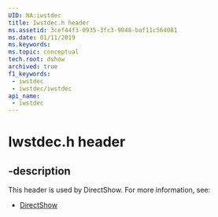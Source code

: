 ```yaml
---
UID: NA:iwstdec
title: Iwstdec.h header
ms.assetid: 3cef44f3-0935-3fc3-9048-baf11c564081
ms.date: 01/11/2019
ms.keywords: 
ms.topic: conceptual
tech.root: dshow
archived: true
f1_keywords:
 - iwstdec
 - iwstdec/iwstdec
api_name:
 - iwstdec
---
```


# Iwstdec.h header


## -description

This header is used by DirectShow. For more information, see:

- [DirectShow](../_dshow/index.md)


